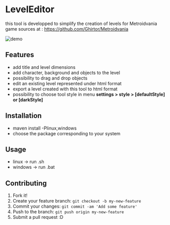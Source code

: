 # LevelEditor

this tool is developped to simplify the creation of levels for Metroidvania game sources at : <https://github.com/Ghirtor/Metroidvania>

![demo](https://user-images.githubusercontent.com/36055053/37550685-d3b9aa6e-2991-11e8-95fe-bfb8181cafae.PNG)

## Features

* add title and level dimensions
* add character, background and objects to the level
* possibility to drag and drop objects
* edit an existing level represented under html format
* export a level created with this tool to html format
* possibility to choose tool style in menu **settings > style > [defaultStyle] or [darkStyle]**

## Installation

* maven install -Plinux,windows
* choose the package corresponding to your system

## Usage

* linux -> run .sh
* windows -> run .bat

## Contributing

1. Fork it!
2. Create your feature branch: `git checkout -b my-new-feature`
3. Commit your changes: `git commit -am 'Add some feature'`
4. Push to the branch: `git push origin my-new-feature`
5. Submit a pull request :D